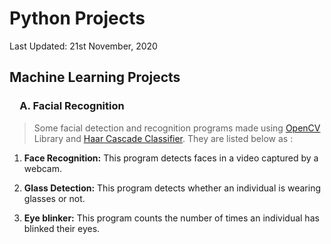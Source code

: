 # Python Projects 
Last Updated: 21st November, 2020
## Machine Learning Projects
### &emsp;A. Facial Recognition 
> Some facial detection and recognition programs made using [OpenCV](https://github.com/opencv/opencv) Library and [Haar Cascade Classifier](https://docs.opencv.org/3.4/db/d28/tutorial_cascade_classifier.html). They are listed below as :
1. **Face Recognition:** 
This program detects faces in a video captured by a webcam.

2. **Glass Detection:**
This program detects whether an individual is wearing glasses or not.

3. **Eye blinker:**
This program counts the number of times an individual has blinked their eyes.

